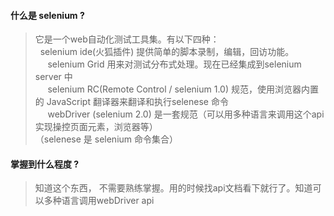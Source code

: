#### 什么是 selenium ?
> 它是一个web自动化测试工具集。有以下四种：  
      selenium ide(火狐插件) 提供简单的脚本录制，编辑，回访功能。  
      selenium Grid 用来对测试分布式处理。现在已经集成到selenium server 中  
      selenium RC(Remote Control / selenium 1.0) 规范，使用浏览器内置的 JavaScript 翻译器来翻译和执行selenese 命令   
      webDriver (selenium 2.0) 是一套规范（可以用多种语言来调用这个api实现操控页面元素，浏览器等）  
  （selenese 是 selenium 命令集合）
#### 掌握到什么程度 ?
> 知道这个东西， 不需要熟练掌握。用的时候找api文档看下就行了。知道可以多种语言调用webDriver api
